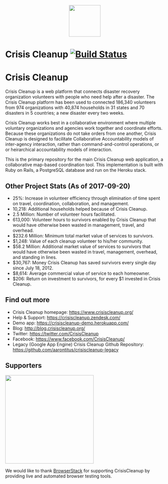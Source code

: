 <p align="center"><a href="https://www.crisiscleanup.org" target="_blank"><img width="100"src="https://www.crisiscleanup.org/assets/ccu-logo-balloons-2a4fa4ff9ee5ad03846e1d7bdb3cc71d.png"></a></p>

# Crisis Cleanup [![Build Status](https://circleci.com/gh/CrisisCleanup/crisiscleanup.png?style=shield)](https://circleci.com/gh/crisiscleanup/crisiscleanup)

Crisis Cleanup
==============

Crisis Cleanup is a web platform that connects disaster recovery organization volunteers with people who need help after a disaster. The Crisis Cleanup platform has been used to connected 186,340 volunteers from 974 organizations with 40,874 households in 31 states and 70 disasters in 5 countries; a new disaster every two weeks.

Crisis Cleanup works best in a collaborative environment where multiple voluntary organizations and agencies work together and coordinate efforts. Because these organizations do not take orders from one another, Crisis Cleanup is designed to facilitate Collaborative Accountability models of inter-agency interaction, rather than command-and-control operations, or or heirarchical accountability models of interaction. 

This is the primary repository for the main Crisis Cleanup web application, a collaborative map-based coordination tool. This implementation is built with Ruby on Rails, a PostgreSQL database and run on the Heroku stack.

Other Project Stats (As of 2017-09-20)
-------------

 - 25%: Increase in volunteer efficiency through elimination of time spent on travel, coordination, collaboration, and management.
 - 10,218: Additional households helped because of Crisis Cleanup.
 - 2.5 Million: Number of volunteer hours facilitated.
 - 613,000: Volunteer hours to survivors enabled by Crisis Cleanup that would have otherwise been wasted in management, travel, and overhead.
 - $232.6 Million: Minimum total market value of services to survivors.
 - $1,248: Value of each cleanup volunteer to his/her community.
 - $58.2 Million: Additional market value of services to survivors that would have otherwise been wasted in travel, management, overhead, and standing in lines.
 - $30,767: Money Crisis Cleanup has saved survivors every single day since July 18, 2012.
 - $8,614: Average commercial value of service to each homeowner.
 - $206: Return on investment to survivors, for every $1 invested in Crisis Cleanup.

Find out more
-------------

 - Crisis Cleanup homepage: https://www.crisiscleanup.org/
 - Help & Support: https://crisiscleanup.zendesk.com/
 - Demo app: https://crisiscleanup-demo.herokuapp.com/
 - Blog: http://blog.crisiscleanup.org/
 - Twitter: https://twitter.com/CrisisCleanup
 - Facebook: https://www.facebook.com/CrisisCleanup/
 - Legacy (Google App Engine) Crisis Cleanup Github Repository: https://github.com/aarontitus/crisiscleanup-legacy

## Supporters
<img src="http://www.browserstack.com/images/layout/browserstack-logo-600x315.png" width="280"/>

We would like to thank [BrowserStack](http://www.browserstack.com) for supporting CrisisCleanup by providing live and automated browser testing tools.

